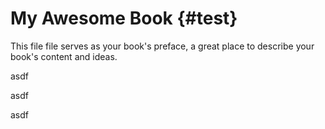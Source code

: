 # My Awesome Book {#test}

This file file serves as your book's preface, a great place to describe your book's content and ideas.



asdf

asdf

asdf

